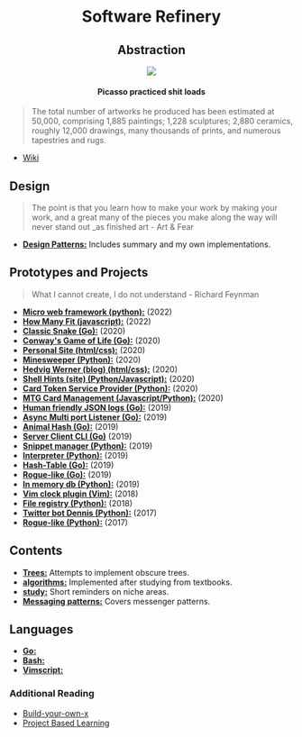 <h1 align="center">
    Software Refinery
</h1>

<h2 align="center">
    Abstraction
</h2>

<p align="center">
    <img src=http://www.artyfactory.com/art_appreciation/animals_in_art/pablo_picasso/picasso_bulls.jpg>
</p>

<h4 align="center">
    Picasso practiced shit loads
</h4>

>The total number of artworks he produced has been estimated at 50,000, comprising 1,885 paintings; 1,228 sculptures; 2,880 ceramics, roughly 12,000 drawings, many thousands of prints, and numerous tapestries and rugs.

- [Wiki](https://en.wikipedia.org/wiki/Pablo_Picasso#Style_and_technique)

## Design

>The point is that you learn how to make your work by making your work, and a great many of the pieces you make along the way will never stand out _as finished art - Art & Fear

- [**Design Patterns:**](https://github.com/foxyblue/DesignPatterns) Includes summary and my own implementations.


## Prototypes and Projects

>What I cannot create, I do not understand - Richard Feynman

- [**Micro web framework (python):**](https://github.com/foxyblue/mau) (2022)
- [**How Many Fit (javascript):**](https://github.com/foxyblue/howManyFit) (2022)
- [**Classic Snake (Go):**](https://github.com/foxyblue/classic-snake) (2020)
- [**Conway's Game of Life (Go):**](https://github.com/foxyblue/game-of-life) (2020)
- [**Personal Site (html/css):**](https://sebastien-docs.info) (2020)
- [**Minesweeper (Python):**](https://github.com/foxyblue/minesweeper) (2020)
- [**Hedvig Werner (blog) (html/css):**](https://hedvigwerner.com/) (2020)
- [**Shell Hints (site) (Python/Javascript):**](http://shell-hints.herokuapp.com/) (2020)
- [**Card Token Service Provider (Python):**](https://github.com/foxyblue/primer-token-service) (2020)
- [**MTG Card Management (Javascript/Python):**](https://github.com/foxyblue/mtg-inventory) (2020)
- [**Human friendly JSON logs (Go):**](https://github.com/foxyblue/tinj) (2019)
- [**Async Multi port Listener (Go):**](https://github.com/foxyblue/noiibat) (2019)
- [**Animal Hash (Go):**](https://github.com/foxyblue/animal-hash) (2019)
- [**Server Client CLI (Go)**](https://github.com/foxyblue/server-cli) (2019)
- [**Snippet manager (Python):**](https://github.com/foxyblue/snippet) (2019)
- [**Interpreter (Python):**](https://github.com/foxyblue/interpreter-py) (2019)
- [**Hash-Table (Go):**](https://github.com/foxyblue/go-hash-table) (2019)
- [**Rogue-like (Go):**](https://github.com/foxyblue/gogue) (2019)
- [**In memory db (Python):**](https://github.com/foxyblue/inmemdb) (2019)
- [**Vim clock plugin (Vim):**](https://github.com/foxyblue/vim-clock-tick) (2018)
- [**File registry (Python):**](https://github.com/foxyblue/scap-registry) (2018)
- [**Twitter bot Dennis (Python):**](https://github.com/foxyblue/dennis_bot) (2017)
- [**Rogue-like (Python):**](https://github.com/foxyblue/Rogue_simple) (2017)

## Contents

- [**Trees:**](./Trees/) Attempts to implement obscure trees.
- [**algorithms:**](./algorithms/) Implemented after studying from textbooks.
- [**study:**](./study/) Short reminders on niche areas.
- [**Messaging patterns:**](./rabbitMQ-tutorial/) Covers messenger patterns.

## Languages

- [**Go:**](./go/)
- [**Bash:**](./bash/)
- [**Vimscript:**](./vimscript/)

### Additional Reading

- [Build-your-own-x](https://github.com/danistefanovic/build-your-own-x)
- [Project Based Learning](https://github.com/tuvtran/project-based-learning)
